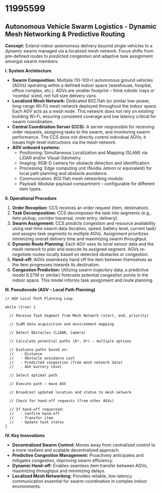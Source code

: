 # 11995599

## Autonomous Vehicle Swarm Logistics - Dynamic Mesh Networking & Predictive Routing

**Concept:** Extend indoor autonomous delivery beyond single vehicles to a dynamic swarm managed via a localized mesh network. Focus shifts from pre-defined routes to *predicted* congestion and adaptive task assignment amongst swarm members.

**I. System Architecture**

*   **Swarm Composition:** Multiple (10-100+) autonomous ground vehicles (AGVs) operating within a defined indoor space (warehouse, hospital, office complex, etc.). AGVs are smaller footprint – think robotic trays or ‘roomba’ sized, not full-size delivery vans.
*   **Localized Mesh Network:** Dedicated 802.11ah (or similar low-power, long-range Wi-Fi) mesh network deployed throughout the indoor space.  Each AGV acts as a mesh node. This network *does not* rely on existing building Wi-Fi, ensuring consistent coverage and low latency critical for swarm coordination.
*   **Central Coordination Server (CCS):** A server responsible for receiving order requests, assigning tasks to the swarm, and monitoring swarm performance. The CCS *does not* directly control individual AGVs; it issues high-level instructions via the mesh network.
*   **AGV onboard systems:**
    *   Positioning: Simultaneous Localization and Mapping (SLAM) via LiDAR and/or Visual Odometry.
    *   Imaging: RGB-D camera for obstacle detection and identification.
    *   Processing: Edge computing unit (Nvidia Jetson or equivalent) for local path planning and obstacle avoidance.
    *   Communication: 802.11ah mesh networking module.
    *   Payload: Modular payload compartment – configurable for different item types.

**II. Operational Procedure**

1.  **Order Reception:** CCS receives an order request (item, destination).
2.  **Task Decomposition:** CCS decomposes the task into segments (e.g., item pickup, corridor traversal, room entry, delivery).
3.  **Swarm Assignment:** CCS *predicts* congestion and resource availability using real-time swarm data (location, speed, battery level, current task) and assigns task segments to multiple AGVs.  Assignment prioritizes minimizing overall delivery time and maximizing swarm throughput.
4.  **Dynamic Route Planning:** Each AGV uses its local sensor data and the mesh network to plan and execute its assigned segment. AGVs *re-negotiate* routes locally based on detected obstacles or congestion.
5.  **Hand-off:**  AGVs seamlessly hand off the item between themselves as the item progresses towards its destination.
6.  **Congestion Prediction:** Utilizing swarm trajectory data, a predictive model (LSTM or similar) forecasts potential congestion points in the indoor space. This model informs task assignment and route planning.

**III. Pseudocode (AGV – Local Path Planning)**

```
// AGV Local Path Planning Loop

while (true) {

  // Receive Task Segment from Mesh Network (start, end, priority)

  // SLAM data acquisition and environment mapping

  // Detect Obstacles (LiDAR, Camera)

  // Calculate potential paths (A*, D*) – multiple options

  // Evaluate paths based on:
  //   - Distance
  //   - Obstacle avoidance cost
  //   - Predicted congestion (from mesh network data)
  //   - AGV battery level

  // Select optimal path

  // Execute path – move AGV

  // Broadcast updated location and status to mesh network

  // Check for hand-off requests (from other AGVs)

  // If hand-off requested:
  //   - Confirm hand-off
  //   - Transfer item
  //   - Update task status
}
```

**IV. Key Innovations**

*   **Decentralized Swarm Control:** Moves away from centralized control to a more resilient and scalable decentralized approach.
*   **Predictive Congestion Management:** Proactively anticipates and mitigates congestion, improving swarm efficiency.
*   **Dynamic Hand-off:** Enables seamless item transfer between AGVs, maximizing throughput and minimizing delays.
*   **Localized Mesh Networking:** Provides reliable, low-latency communication essential for swarm coordination in complex indoor environments.